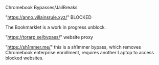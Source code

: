 Chromebook Bypasses/JailBreaks

"https://anno.villainsrule.xyz/" BLOCKED

The Bookmarklet is a work in progress unblock.

"https://torarp.se/bypass/" website proxy

"https://sh1mmer.me/" this is a sh1mmer bypass, which removes Chromebook enterprise enrollment, requires another Laptop to access blocked websites.
